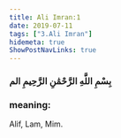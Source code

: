 ```yaml
---
title: Ali Imran:1
date: 2019-07-11
tags: ["3.Ali Imran"]
hidemeta: true 
ShowPostNavLinks: true 
---
```

### بِسْمِ اللَّهِ الرَّحْمَٰنِ الرَّحِيمِ الم
### meaning: 
Alif, Lam, Mim.
